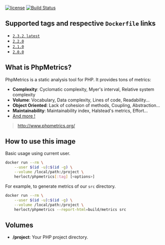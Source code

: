 [![license](https://img.shields.io/github/license/herloct/docker-phpmetrics.svg)]()
[![Build Status](https://travis-ci.org/2ur1st/docker-phpmetrics.svg?branch=master)](https://travis-ci.org/2ur1st/docker-phpmetrics)

## Supported tags and respective `Dockerfile` links

* [`2.3.2`, `latest`](https://github.com/2ur1st/docker-phpmetrics/blob/2.3.2/Dockerfile)
* [`2.2.0`](https://github.com/2ur1st/docker-phpmetrics/blob/2.2.0/Dockerfile)
* [`2.1.0`](https://github.com/2ur1st/docker-phpmetrics/blob/2.1.0/Dockerfile)
* [`2.0.0`](https://github.com/2ur1st/docker-phpmetrics/blob/2.0.0/Dockerfile)

## What is PhpMetrics?

PhpMetrics is a static analysis tool for PHP. It provides tons of metrics:

* **Complexity**: Cyclomatic complexity, Myer's interval, Relative system complexity
* **Volume**: Vocabulary, Data complexity, Lines of code, Readability...
* **Object Oriented**: Lack of cohesion of methods, Coupling, Abstraction...
* **Maintainability**: Maintainability index, Halstead's metrics, Effort...
* [And more !](http://www.phpmetrics.org//documentation/index.html)

> http://www.phpmetrics.org/

## How to use this image

Basic usage using current user.

```sh
docker run --rm \
    --user $(id -u):$(id -g) \
    --volume /local/path:/project \
    herloct/phpmetrics[:tag] [<options>]
```

For example, to generate metrics of our `src` directory.

```sh
docker run --rm \
    --user $(id -u):$(id -g) \
    --volume /local/path:/project \
    herloct/phpmetrics --report-html=build/metrics src
```

## Volumes

* **/project**: Your PHP project directory.
